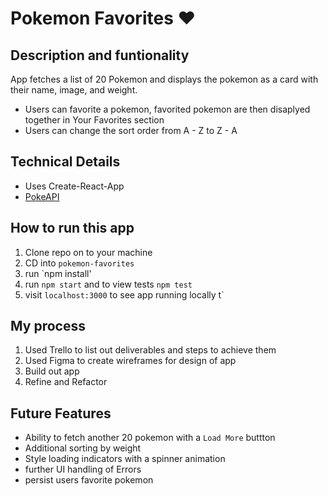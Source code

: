 # Pokemon Favorites  ♥️
 
## Description and funtionality 

App fetches a list of 20 Pokemon and displays the pokemon as a card with their name, image, and weight. 
- Users can favorite a pokemon, favorited pokemon are then disaplyed together in Your Favorites section 
- Users can change the sort order from A - Z to Z - A

## Technical Details

- Uses Create-React-App 
- [PokeAPI](https://pokeapi.co/)

## How to run this app 

1. Clone repo on to your machine 
2. CD into `pokemon-favorites`
3. run `npm install'
4. run `npm start` and to view tests `npm test` 
5. visit `localhost:3000` to see app running locally
t`

## My process
1. Used Trello to list out deliverables and steps to achieve them 
2. Used Figma to create wireframes for design of app
3. Build out app 
4. Refine and Refactor 

## Future Features 
- Ability to fetch another 20 pokemon with a `Load More` buttton
- Additional sorting by weight
- Style loading indicators with a spinner animation 
- further UI handling of Errors 
- persist users favorite pokemon 
